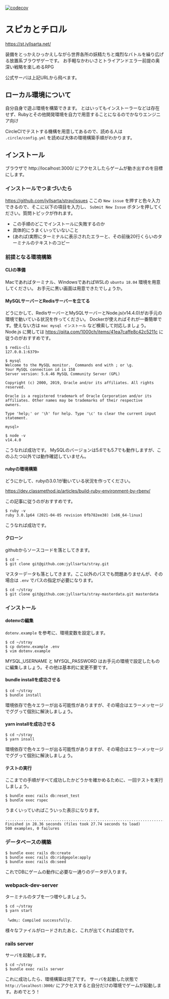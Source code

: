 [![codecov](https://codecov.io/gh/jyllsarta/stray/branch/master/graph/badge.svg)](https://codecov.io/gh/jyllsarta/stray)

# スピカとチロル

https://st.jyllsarta.net/

装備をとっかえひっかえしながら世界各所の妖精たちと熾烈なバトルを繰り広げる放置系ブラウザゲーです。
お手軽なかわいさとトライアンドエラー前提の奥深い戦略を楽しめるRPG

公式サーバは上記URLから飛べます。

## ローカル環境について

自分自身で遊ぶ環境を構築できます。
とはいってもインストーラーなどは存在せず、Rubyとその他開発環境を自力で用意することになるのでかなりエンジニア向け

CircleCIでテストする機構を用意してあるので、読める人は `.circle/config.yml` を読めば大体の環境構築手順がわかります。

## インストール

ブラウザで http://localhost:3000/ にアクセスしたらゲームが動き出すのを目標にします。

### インストールでつまづいたら

https://github.com/jyllsarta/stray/issues ここの `New issue`  を押すと色々入力できるので、そこに以下の項目を入力し、 `Submit New Issue` ボタンを押してください。質問トピックが作れます。

* この手順のどこでインストールに失敗するのか
* 具体的にうまくいっていないこと
* (あれば)実際にターミナルに表示されたエラーと、その前後20行くらいのターミナルのテキストのコピー

### 前提となる環境構築

#### CLIの準備

Macであればターミナル、WindowsであればWSLの `ubuntu 18.04` 環境を用意してください。
お手元に黒い画面は用意できたでしょうか。

#### MySQLサーバーとRedisサーバーを立てる

どうにかして、RedisサーバーとMySQLサーバーとNode.js(v14.4.0)がお手元の環境で動いている状況を作ってください。
Dockerが使えればそれが一番簡単です。使えない方は `mac mysql インストール` など検索して対応しましょう。
Node.js に関しては https://qiita.com/1000ch/items/41ea7caffe8c42c5211c に従うのがおすすめです。

```shell
$ redis-cli
127.0.0.1:6379>
```

```shell
$ mysql
Welcome to the MySQL monitor.  Commands end with ; or \g.
Your MySQL connection id is 158
Server version: 5.6.46 MySQL Community Server (GPL)

Copyright (c) 2000, 2019, Oracle and/or its affiliates. All rights reserved.

Oracle is a registered trademark of Oracle Corporation and/or its
affiliates. Other names may be trademarks of their respective
owners.

Type 'help;' or '\h' for help. Type '\c' to clear the current input statement.

mysql>
```

```shell
$ node -v
v14.4.0
```

こうなれば成功です。
MySQLのバージョンは5.6でも5.7でも動作しますが、このふたつ以外では動作確認していません。

#### rubyの環境構築

どうにかして、rubyの3.0.1が動いている状況を作ってください。

https://dev.classmethod.jp/articles/build-ruby-environment-by-rbenv/

この記事に従うのがおすすめです。

```shell
$ ruby -v
ruby 3.0.1p64 (2021-04-05 revision 0fb782ee38) [x86_64-linux]
```

こうなれば成功です。

#### クローン

githubからソースコードを落としてきます。

```shell
$ cd ~
$ git clone git@github.com:jyllsarta/stray.git
```

マスターデータも落としてきます。ここ以外のパスでも問題ありませんが、その場合は `.env` でパスの指定が必要になります。

```shell
$ cd ~/stray
$ git clone git@github.com:jyllsarta/stray-masterdata.git masterdata
```

### インストール

#### dotenvの編集

`dotenv.example` を参考に、環境変数を設定します。

```shell
$ cd ~/stray
$ cp dotenv.example .env
$ vim dotenv.example
```

MYSQL_USERNAME と MYSQL_PASSWORD はお手元の環境で設定したものに編集しましょう。その他は基本的に変更不要です。

#### bundle installを成功させる

```shell
$ cd ~/stray
$ bundle install
```

環境依存で色々エラーが出る可能性がありますが、その場合はエラーメッセージでググって個別に解決しましょう。

#### yarn installを成功させる

```shell
$ cd ~/stray
$ yarn insall
```

環境依存で色々エラーが出る可能性がありますが、その場合はエラーメッセージでググって個別に解決しましょう。

#### テストの実行

ここまでの手順がすべて成功したかどうかを確かめるために、一回テストを実行しましょう。

```shell
$ bundle exec rails db:reset_test
$ bundle exec rspec
```

うまくいっていればこういった表示になります。

```shell
....................................................................................................................................................................................................................................................................................................................................................................................................................................................................................................................
Finished in 28.36 seconds (files took 27.74 seconds to load)
500 examples, 0 failures
```

### データベースの構築

```shell
$ bundle exec rails db:create
$ bundle exec rails db:ridgepole:apply
$ bundle exec rails db:seed
```

これでDBにゲームの動作に必要な一通りのデータが入ります。

### webpack-dev-server

ターミナルのタブを一つ増やしましょう。

```shell
$ cd ~/stray
$ yarn start
```

```shell
 ｢wdm｣: Compiled successfully.
```

様々なファイルがロードされたあと、これが出てくれば成功です。

### rails server

サーバを起動します。

```shell
$ cd ~/stray
$ bundle exec rails server
```

これに成功したら、環境構築は完了です。
サーバを起動した状態で `http://localhost:3000/` にアクセスすると自分だけの環境でゲームが起動します。おめでとう！
